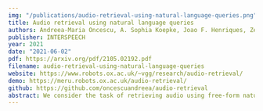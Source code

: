 ```yaml
---
img: "/publications/audio-retrieval-using-natural-language-queries.png"
title: Audio retrieval using natural language queries
authors: Andreea-Maria Oncescu, A. Sophia Koepke, Joao F. Henriques, Zeynep Akata, Samuel Albanie 
publisher: INTERSPEECH
year: 2021
date: "2021-06-02"
pdf: https://arxiv.org/pdf/2105.02192.pdf
filename: audio-retrieval-using-natural-language-queries
website: https://www.robots.ox.ac.uk/~vgg/research/audio-retrieval/ 
demo: https://meru.robots.ox.ac.uk/audio-retrieval/
github: https://github.com/oncescuandreea/audio-retrieval
abstract: We consider the task of retrieving audio using free-form natural language queries. To study this problem, which has received limited attention in the existing literature, we introduce challenging new benchmarks for text-based audio retrieval using text annotations sourced from the AUDIOCAPS and CLOTHO datasets. We then employ these benchmarks to establish baselines for cross-modal audio retrieval, where we demonstrate the benefits of pre-training on diverse audio tasks. We hope that our benchmarks will inspire further research into cross-modal text-based audio retrieval with free-form text queries. 
---
```


